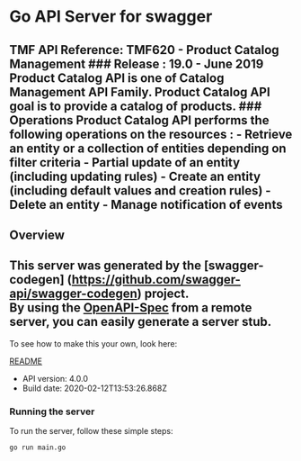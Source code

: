 # Go API Server for swagger

## TMF API Reference: TMF620 - Product Catalog Management  ### Release : 19.0 - June 2019  Product Catalog API is one of Catalog Management API Family. Product Catalog API goal is to provide a catalog of products.   ### Operations Product Catalog API performs the following operations on the resources : - Retrieve an entity or a collection of entities depending on filter criteria - Partial update of an entity (including updating rules) - Create an entity (including default values and creation rules) - Delete an entity - Manage notification of events

## Overview
This server was generated by the [swagger-codegen]
(https://github.com/swagger-api/swagger-codegen) project.  
By using the [OpenAPI-Spec](https://github.com/OAI/OpenAPI-Specification) from a remote server, you can easily generate a server stub.  
-

To see how to make this your own, look here:

[README](https://github.com/swagger-api/swagger-codegen/blob/master/README.md)

- API version: 4.0.0
- Build date: 2020-02-12T13:53:26.868Z


### Running the server
To run the server, follow these simple steps:

```
go run main.go
```

